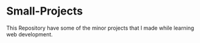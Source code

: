 # Small-Projects

This Repository have some of the minor projects that I made while learning web development.
